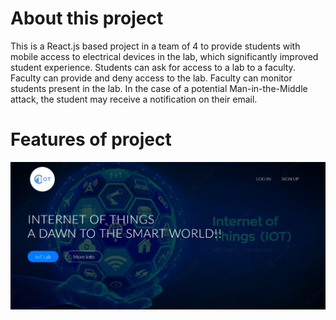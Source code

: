 # About this project
This is a React.js based project in a team of 4 to provide students with mobile access to electrical devices in the lab, which significantly improved student experience.
Students can ask for access to a lab to a faculty. Faculty can provide and deny access to the lab.
Faculty can monitor students present in the lab.
In the case of a potential Man-in-the-Middle attack, the student may receive a notification on their email.


# Features of project

![alt text](./images/img1.jfif)

